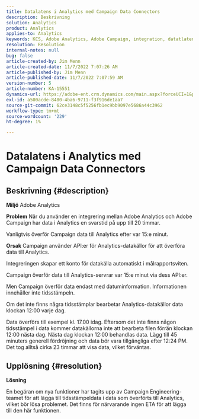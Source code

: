 ```yaml
---
title: Datalatens i Analytics med Campaign Data Connectors
description: Beskrivning
solution: Analytics
product: Analytics
applies-to: Analytics
keywords: KCS, Adobe Analytics, Adobe Campaign, integration, datatlatens, Campaign Data Connectors, tidsstämpel, tidsstämpel
resolution: Resolution
internal-notes: null
bug: false
article-created-by: Jim Menn
article-created-date: 11/7/2022 7:07:26 AM
article-published-by: Jim Menn
article-published-date: 11/7/2022 7:07:59 AM
version-number: 5
article-number: KA-15551
dynamics-url: https://adobe-ent.crm.dynamics.com/main.aspx?forceUCI=1&pagetype=entityrecord&etn=knowledgearticle&id=a15466d0-6a5e-ed11-9561-6045bd0065f9
exl-id: a500acde-8480-4ba6-9711-f3f916de1aa7
source-git-commit: 62ce3148c5f5256fb1ec9bb9097e5686a44c3962
workflow-type: tm+mt
source-wordcount: '229'
ht-degree: 1%

---
```


# Datalatens i Analytics med Campaign Data Connectors

## Beskrivning {#description}


<b>Miljö</b>
Adobe Analytics

<b>Problem</b>
När du använder en integrering mellan Adobe Analytics och Adobe Campaign har data i Analytics en svarstid på upp till 20 timmar.

Vanligtvis överför Campaign data till Analytics efter var 15:e minut.

<b>Orsak</b>
Campaign använder API:er för Analytics-datakällor för att överföra data till Analytics.

Integreringen skapar ett konto för datakälla automatiskt i målrapportsviten.

Campaign överför data till Analytics-servrar var 15:e minut via dess API:er.

Men Campaign överför data endast med datuminformation. Informationen innehåller inte tidsstämpeln.

Om det inte finns några tidsstämplar bearbetar Analytics-datakällor data klockan 12:00 varje dag.

Data överförs till exempel kl. 17.00 idag. Eftersom det inte finns någon tidsstämpel i data kommer datakällorna inte att bearbeta filen förrän klockan 12:00 nästa dag. Nästa dag klockan 12:00 behandlas data. Lägg till 45 minuters generell fördröjning och data bör vara tillgängliga efter 12:24 PM. Det tog alltså cirka 23 timmar att visa data, vilket förväntas.


## Upplösning {#resolution}


<b>Lösning</b>

En begäran om nya funktioner har tagits upp av Campaign Engineering-teamet för att lägga till tidsstämpeldata i data som överförts till Analytics, vilket bör lösa problemet. Det finns för närvarande ingen ETA för att lägga till den här funktionen.
